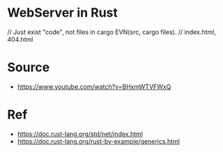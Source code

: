 # WebServer in Rust  
// Just exist "code", not files in cargo EVN(src, cargo files).
// index.html, 404.html 

# Source  
- https://www.youtube.com/watch?v=BHxmWTVFWxQ  

# Ref  
- https://doc.rust-lang.org/std/net/index.html  
- https://doc.rust-lang.org/rust-by-example/generics.html  
